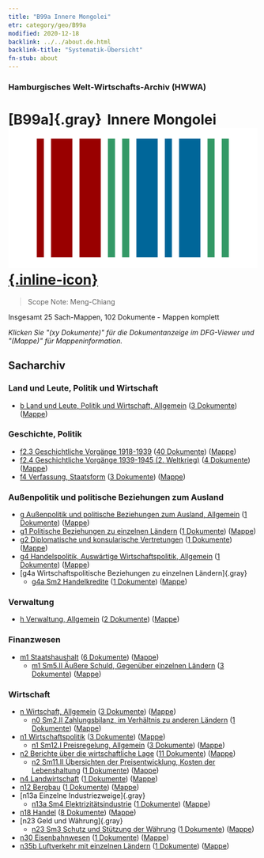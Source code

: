```yaml
---
title: "B99a Innere Mongolei"
etr: category/geo/B99a
modified: 2020-12-18
backlink: ../../about.de.html
backlink-title: "Systematik-Übersicht"
fn-stub: about
---
```


### Hamburgisches Welt-Wirtschafts-Archiv (HWWA)
# [B99a]{.gray}&#8201; Innere Mongolei&#160; [![Wikidata item](/images/Wikidata-logo.svg){.inline-icon}](http://www.wikidata.org/entity/Q41079)


> Scope Note: Meng-Chiang



Insgesamt 25 Sach-Mappen, 102 Dokumente - Mappen komplett

_Klicken Sie "(xy Dokumente)" für die Dokumentanzeige im DFG-Viewer und "(Mappe)" für Mappeninformation._

## Sacharchiv




### Land und Leute, Politik und Wirtschaft

- [b Land und Leute, Politik und Wirtschaft, Allgemein](../../../subject/about.de.html#b) (<a href="https://dfg-viewer.de/show/?tx_dlf[id]=https://pm20.zbw.eu/mets/sh/1412xx/141264/1441xx/144196/public.mets.de.xml" target="_blank">3 Dokumente</a>) ([Mappe](http://purl.org/pressemappe20/folder/sh/141264,144196))

### Geschichte, Politik

- [f2.3 Geschichtliche Vorgänge 1918-1939](../../../subject/about.de.html#f2.3) (<a href="https://dfg-viewer.de/show/?tx_dlf[id]=https://pm20.zbw.eu/mets/sh/1412xx/141264/1813xx/181391/public.mets.de.xml" target="_blank">40 Dokumente</a>) ([Mappe](http://purl.org/pressemappe20/folder/sh/141264,181391))
- [f2.4 Geschichtliche Vorgänge 1939-1945 (2. Weltkrieg)](../../../subject/about.de.html#f2.4) (<a href="https://dfg-viewer.de/show/?tx_dlf[id]=https://pm20.zbw.eu/mets/sh/1412xx/141264/1813xx/181361/public.mets.de.xml" target="_blank">4 Dokumente</a>) ([Mappe](http://purl.org/pressemappe20/folder/sh/141264,181361))
- [f4 Verfassung, Staatsform](../../../subject/about.de.html#f4) (<a href="https://dfg-viewer.de/show/?tx_dlf[id]=https://pm20.zbw.eu/mets/sh/1412xx/141264/1443xx/144355/public.mets.de.xml" target="_blank">3 Dokumente</a>) ([Mappe](http://purl.org/pressemappe20/folder/sh/141264,144355))

### Außenpolitik und politische Beziehungen zum Ausland

- [g Außenpolitik und politische Beziehungen zum Ausland, Allgemein](../../../subject/about.de.html#g) (<a href="https://dfg-viewer.de/show/?tx_dlf[id]=https://pm20.zbw.eu/mets/sh/1412xx/141264/1444xx/144451/public.mets.de.xml" target="_blank">1 Dokumente</a>) ([Mappe](http://purl.org/pressemappe20/folder/sh/141264,144451))
- [g1 Politische Beziehungen zu einzelnen Ländern](../../../subject/about.de.html#g1) (<a href="https://dfg-viewer.de/show/?tx_dlf[id]=https://pm20.zbw.eu/mets/sh/1412xx/141264/1444xx/144452/public.mets.de.xml" target="_blank">1 Dokumente</a>) ([Mappe](http://purl.org/pressemappe20/folder/sh/141264,144452))
- [g2 Diplomatische und konsularische Vertretungen](../../../subject/about.de.html#g2) (<a href="https://dfg-viewer.de/show/?tx_dlf[id]=https://pm20.zbw.eu/mets/sh/1412xx/141264/1444xx/144461/public.mets.de.xml" target="_blank">1 Dokumente</a>) ([Mappe](http://purl.org/pressemappe20/folder/sh/141264,144461))
- [g4 Handelspolitik, Auswärtige Wirtschaftspolitik, Allgemein](../../../subject/about.de.html#g4) (<a href="https://dfg-viewer.de/show/?tx_dlf[id]=https://pm20.zbw.eu/mets/sh/1412xx/141264/1444xx/144470/public.mets.de.xml" target="_blank">1 Dokumente</a>) ([Mappe](http://purl.org/pressemappe20/folder/sh/141264,144470))
- [g4a Wirtschaftspolitische Beziehungen zu einzelnen Ländern]{.gray}
  - [g4a Sm2 Handelkredite](../../../subject/about.de.html#g4a_Sm2) (<a href="https://dfg-viewer.de/show/?tx_dlf[id]=https://pm20.zbw.eu/mets/sh/1412xx/141264/1445xx/144533/public.mets.de.xml" target="_blank">1 Dokumente</a>) ([Mappe](http://purl.org/pressemappe20/folder/sh/141264,144533))

### Verwaltung

- [h Verwaltung, Allgemein](../../../subject/about.de.html#h) (<a href="https://dfg-viewer.de/show/?tx_dlf[id]=https://pm20.zbw.eu/mets/sh/1412xx/141264/1446xx/144659/public.mets.de.xml" target="_blank">2 Dokumente</a>) ([Mappe](http://purl.org/pressemappe20/folder/sh/141264,144659))

### Finanzwesen

- [m1 Staatshaushalt](../../../subject/about.de.html#m1) (<a href="https://dfg-viewer.de/show/?tx_dlf[id]=https://pm20.zbw.eu/mets/sh/1412xx/141264/1448xx/144810/public.mets.de.xml" target="_blank">6 Dokumente</a>) ([Mappe](http://purl.org/pressemappe20/folder/sh/141264,144810))
  - [m1 Sm5.II Äußere Schuld, Gegenüber einzelnen Ländern](../../../subject/about.de.html#m1_Sm5.II) (<a href="https://dfg-viewer.de/show/?tx_dlf[id]=https://pm20.zbw.eu/mets/sh/1412xx/141264/1448xx/144819/public.mets.de.xml" target="_blank">3 Dokumente</a>) ([Mappe](http://purl.org/pressemappe20/folder/sh/141264,144819))

### Wirtschaft

- [n Wirtschaft, Allgemein](../../../subject/about.de.html#n) (<a href="https://dfg-viewer.de/show/?tx_dlf[id]=https://pm20.zbw.eu/mets/sh/1412xx/141264/1449xx/144930/public.mets.de.xml" target="_blank">3 Dokumente</a>) ([Mappe](http://purl.org/pressemappe20/folder/sh/141264,144930))
  - [n0 Sm2.II Zahlungsbilanz, im Verhältnis zu anderen Ländern](../../../subject/about.de.html#n0_Sm2.II) (<a href="https://dfg-viewer.de/show/?tx_dlf[id]=https://pm20.zbw.eu/mets/sh/1412xx/141264/1457xx/145777/public.mets.de.xml" target="_blank">1 Dokumente</a>) ([Mappe](http://purl.org/pressemappe20/folder/sh/141264,145777))
- [n1 Wirtschaftspolitik](../../../subject/about.de.html#n1) (<a href="https://dfg-viewer.de/show/?tx_dlf[id]=https://pm20.zbw.eu/mets/sh/1412xx/141264/1449xx/144931/public.mets.de.xml" target="_blank">3 Dokumente</a>) ([Mappe](http://purl.org/pressemappe20/folder/sh/141264,144931))
  - [n1 Sm12.I Preisregelung, Allgemein](../../../subject/about.de.html#n1_Sm12.I) (<a href="https://dfg-viewer.de/show/?tx_dlf[id]=https://pm20.zbw.eu/mets/sh/1412xx/141264/1449xx/144942/public.mets.de.xml" target="_blank">3 Dokumente</a>) ([Mappe](http://purl.org/pressemappe20/folder/sh/141264,144942))
- [n2 Berichte über die wirtschaftliche Lage](../../../subject/about.de.html#n2) (<a href="https://dfg-viewer.de/show/?tx_dlf[id]=https://pm20.zbw.eu/mets/sh/1412xx/141264/1449xx/144972/public.mets.de.xml" target="_blank">11 Dokumente</a>) ([Mappe](http://purl.org/pressemappe20/folder/sh/141264,144972))
  - [n2 Sm11.II Übersichten der Preisentwicklung, Kosten der Lebenshaltung](../../../subject/about.de.html#n2_Sm11.II) (<a href="https://dfg-viewer.de/show/?tx_dlf[id]=https://pm20.zbw.eu/mets/sh/1412xx/141264/1450xx/145003/public.mets.de.xml" target="_blank">1 Dokumente</a>) ([Mappe](http://purl.org/pressemappe20/folder/sh/141264,145003))
- [n4 Landwirtschaft](../../../subject/about.de.html#n4) (<a href="https://dfg-viewer.de/show/?tx_dlf[id]=https://pm20.zbw.eu/mets/sh/1412xx/141264/1450xx/145048/public.mets.de.xml" target="_blank">1 Dokumente</a>) ([Mappe](http://purl.org/pressemappe20/folder/sh/141264,145048))
- [n12 Bergbau](../../../subject/about.de.html#n12) (<a href="https://dfg-viewer.de/show/?tx_dlf[id]=https://pm20.zbw.eu/mets/sh/1412xx/141264/1450xx/145083/public.mets.de.xml" target="_blank">1 Dokumente</a>) ([Mappe](http://purl.org/pressemappe20/folder/sh/141264,145083))
- [n13a Einzelne Industriezweige]{.gray}
  - [n13a Sm4 Elektrizitätsindustrie](../../../subject/about.de.html#n13a_Sm4) (<a href="https://dfg-viewer.de/show/?tx_dlf[id]=https://pm20.zbw.eu/mets/sh/1412xx/141264/1451xx/145120/public.mets.de.xml" target="_blank">1 Dokumente</a>) ([Mappe](http://purl.org/pressemappe20/folder/sh/141264,145120))
- [n18 Handel](../../../subject/about.de.html#n18) (<a href="https://dfg-viewer.de/show/?tx_dlf[id]=https://pm20.zbw.eu/mets/sh/1412xx/141264/1452xx/145262/public.mets.de.xml" target="_blank">8 Dokumente</a>) ([Mappe](http://purl.org/pressemappe20/folder/sh/141264,145262))
- [n23 Geld und Währung]{.gray}
  - [n23 Sm3 Schutz und Stützung der Währung](../../../subject/about.de.html#n23_Sm3) (<a href="https://dfg-viewer.de/show/?tx_dlf[id]=https://pm20.zbw.eu/mets/sh/1412xx/141264/1618xx/161805/public.mets.de.xml" target="_blank">1 Dokumente</a>) ([Mappe](http://purl.org/pressemappe20/folder/sh/141264,161805))
- [n30 Eisenbahnwesen](../../../subject/about.de.html#n30) (<a href="https://dfg-viewer.de/show/?tx_dlf[id]=https://pm20.zbw.eu/mets/sh/1412xx/141264/1455xx/145531/public.mets.de.xml" target="_blank">1 Dokumente</a>) ([Mappe](http://purl.org/pressemappe20/folder/sh/141264,145531))
- [n35b Luftverkehr mit einzelnen Ländern](../../../subject/about.de.html#n35b) (<a href="https://dfg-viewer.de/show/?tx_dlf[id]=https://pm20.zbw.eu/mets/sh/1412xx/141264/1457xx/145706/public.mets.de.xml" target="_blank">1 Dokumente</a>) ([Mappe](http://purl.org/pressemappe20/folder/sh/141264,145706))


